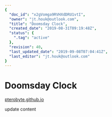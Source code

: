 ```yaml
---
{
  "doc_id": "x2gVomga9RVHXdDRU1vtI",
  "owner": "jt.houk@outlook.com",
  "title": "Doomsday Clock",
  "created_date": "2019-08-31T09:19:48Z",
  "status": {
    ".tag": "active"
  },
  "revision": 40,
  "last_updated_date": "2019-09-08T07:04:41Z",
  "last_editor": "jt.houk@outlook.com"
}
---
```

# Doomsday Clock
[pterobyte.github.io](https://pterobyte.github.io/doomsday-clock/)
<!-- more -->

update content

